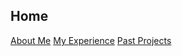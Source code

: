 ## Home

[About Me](https://camizqu.github.io/about)
[My Experience](https://camizqu.github.io/experience)
[Past Projects](https://camizqu.github.io/portfolio)